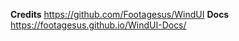 **Credits**
https://github.com/Footagesus/WindUI
**Docs**
https://footagesus.github.io/WindUI-Docs/
